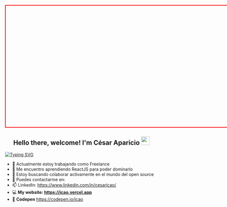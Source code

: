 <!-- <div style="height:200px; border:2px solid red;">
<img src="https://raw.githubusercontent.com/icao/icao.github.io/main/public/images/bg_home.webp" style="width:100%;position:absolute;object-fit:cover" />

</div> -->
<div style="
            width:900px;height:400px;border:2px solid red;
            background-image: url('https://raw.githubusercontent.com/icao/icao.github.io/main/public/images/bg_home.webp');
            background-size: cover;
            background-position: bottom;
            ">

<!--   <img src="https://raw.githubusercontent.com/icao/icao.github.io/main/public/images/bg_home.webp" style="height:100%;width:100%;object-fit:cover" /> -->

 </div>

<h2 align="center" style="position:relative">
  Hello there, welcome!   I'm <strong>César Aparicio</strong>
  <img src="https://media.giphy.com/media/hvRJCLFzcasrR4ia7z/giphy.gif" width="28">
</h2>

<!-- https://readme-typing-svg.herokuapp.com/demo/ -->

[![Typing SVG](https://readme-typing-svg.herokuapp.com?font=Cascadia+Code&size=24&duration=5500&color=FF3366&center=true&vCenter=true&width=440&lines=I'm+Front+End+Developer;And+a+lover+of+web+design;Always+in+constant+learning;I+like+to+mix+design+with+technology)](https://git.io/typing-svg)

- 🔭 Actualmente estoy trabajando como Freelance
- 🌱 Me encuentro aprendiendo ReactJS para poder dominarlo
- 👯 Estoy buscando colaborar activamente en el mundo del open source
- 💬 Puedes contactarme en:
- 📫 LinkedIn: <https://www.linkedin.com/in/cesaricao/>
- 💻 **My website: <https://icao.vercel.app>**
- 🤯 **Codepen** <https://codepen.io/icao>
